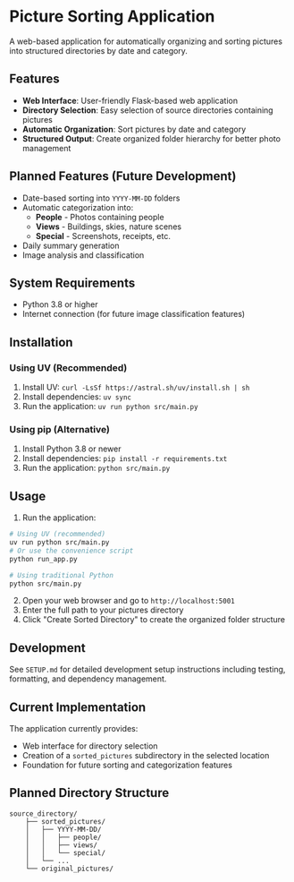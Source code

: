 # Picture Sorting Application

A web-based application for automatically organizing and sorting pictures into structured directories by date and category.

## Features
- **Web Interface**: User-friendly Flask-based web application
- **Directory Selection**: Easy selection of source directories containing pictures
- **Automatic Organization**: Sort pictures by date and category
- **Structured Output**: Create organized folder hierarchy for better photo management

## Planned Features (Future Development)
- Date-based sorting into `YYYY-MM-DD` folders
- Automatic categorization into:
  - **People** - Photos containing people
  - **Views** - Buildings, skies, nature scenes
  - **Special** - Screenshots, receipts, etc.
- Daily summary generation
- Image analysis and classification

## System Requirements
- Python 3.8 or higher
- Internet connection (for future image classification features)

## Installation

### Using UV (Recommended)
1. Install UV: `curl -LsSf https://astral.sh/uv/install.sh | sh`
2. Install dependencies: `uv sync`
3. Run the application: `uv run python src/main.py`

### Using pip (Alternative)
1. Install Python 3.8 or newer
2. Install dependencies: `pip install -r requirements.txt`
3. Run the application: `python src/main.py`

## Usage
1. Run the application:
```bash
# Using UV (recommended)
uv run python src/main.py
# Or use the convenience script
python run_app.py

# Using traditional Python
python src/main.py
```
2. Open your web browser and go to `http://localhost:5001`
3. Enter the full path to your pictures directory
4. Click "Create Sorted Directory" to create the organized folder structure

## Development
See `SETUP.md` for detailed development setup instructions including testing, formatting, and dependency management.

## Current Implementation
The application currently provides:
- Web interface for directory selection
- Creation of a `sorted_pictures` subdirectory in the selected location
- Foundation for future sorting and categorization features

## Planned Directory Structure
```
source_directory/
    ├── sorted_pictures/
    │   ├── YYYY-MM-DD/
    │   │   ├── people/
    │   │   ├── views/
    │   │   └── special/
    │   └── ...
    └── original_pictures/
```